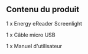 ## Contenu du produit

1 x Energy eReader Screenlight

1 x Câble micro USB 

1 x Manuel d'utilisateur
